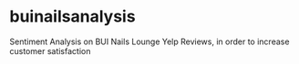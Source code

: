 # buinailsanalysis
Sentiment Analysis on BUI Nails Lounge Yelp Reviews, in order to increase customer satisfaction
